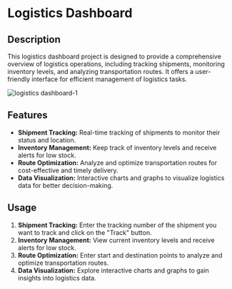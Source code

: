 
# Logistics Dashboard

## Description
This logistics dashboard project is designed to provide a comprehensive overview of logistics operations, including tracking shipments, monitoring inventory levels, and analyzing transportation routes. It offers a user-friendly interface for efficient management of logistics tasks.

![logistics dashboard-1](https://github.com/Rajesh9360/Supply-Chain-logistics/assets/162157146/31ccf25d-c22a-49ab-b562-75f0eac91a7e)

## Features
- **Shipment Tracking:** Real-time tracking of shipments to monitor their status and location.
- **Inventory Management:** Keep track of inventory levels and receive alerts for low stock.
- **Route Optimization:** Analyze and optimize transportation routes for cost-effective and timely delivery.
- **Data Visualization:** Interactive charts and graphs to visualize logistics data for better decision-making.



## Usage
1. **Shipment Tracking:** Enter the tracking number of the shipment you want to track and click on the "Track" button.
2. **Inventory Management:** View current inventory levels and receive alerts for low stock.
3. **Route Optimization:** Enter start and destination points to analyze and optimize transportation routes.
4. **Data Visualization:** Explore interactive charts and graphs to gain insights into logistics data.






